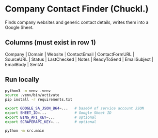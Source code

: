 # Company Contact Finder (Chuckl.)

Finds company websites and generic contact details, writes them into a Google Sheet.

## Columns (must exist in row 1)

Company | Domain | Website | ContactEmail | ContactFormURL | SourceURL | Status | LastChecked | Notes | ReadyToSend | EmailSubject | EmailBody | SentAt

## Run locally

```bash
python3 -m venv .venv
source .venv/bin/activate
pip install -r requirements.txt

export GOOGLE_SA_JSON_B64=...   # base64 of service account JSON
export SHEET_ID=...             # Google Sheet ID
export BING_API_KEY=...         # optional
export SCRAPERAPI_KEY=...       # optional

python -m src.main

